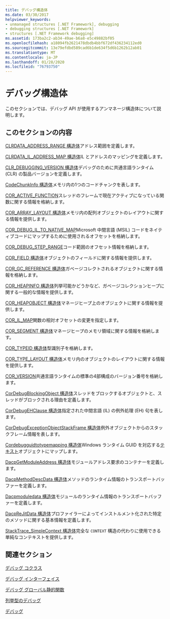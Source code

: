 ```yaml
---
title: デバッグ構造体
ms.date: 03/30/2017
helpviewer_keywords:
- unmanaged structures [.NET Framework], debugging
- debugging structures [.NET Framework]
- structures [.NET Framework debugging]
ms.assetid: 173ba2c2-ab34-49ae-b6a8-e5c49882bf05
ms.openlocfilehash: a18094fb2621478dbdb4bbf672df436234112ed0
ms.sourcegitcommit: 13e79efdbd589cad6b1de634f5d6b1262b12ab01
ms.translationtype: MT
ms.contentlocale: ja-JP
ms.lasthandoff: 01/28/2020
ms.locfileid: "76793750"
---
```

# <a name="debugging-structures"></a>デバッグ構造体

このセクションでは、デバッグ API が使用するアンマネージ構造体について説明します。

## <a name="in-this-section"></a>このセクションの内容
 [CLRDATA_ADDRESS_RANGE 構造体](clrdata-address-range-structure.md)アドレス範囲を定義します。

 [CLRDATA_IL_ADDRESS_MAP 構造体](clrdata-il-address-map-structure.md)IL とアドレスのマッピングを定義します。

 [CLR_DEBUGGING_VERSION 構造体](clr-debugging-version-structure.md)デバッグのために共通言語ランタイム (CLR) の製品バージョンを定義します。

 [CodeChunkInfo 構造体](codechunkinfo-structure.md)メモリ内の1つのコードチャンクを表します。

 [COR_ACTIVE_FUNCTION](cor-active-function-structure.md)スレッドのフレームで現在アクティブになっている関数に関する情報を格納します。

 [COR_ARRAY_LAYOUT 構造体](cor-array-layout-structure.md)メモリ内の配列オブジェクトのレイアウトに関する情報を提供します。

 [COR_DEBUG_IL_TO_NATIVE_MAP](cor-debug-il-to-native-map-structure.md)Microsoft 中間言語 (MSIL) コードをネイティブコードにマップするために使用されるオフセットを格納します。

 [COR_DEBUG_STEP_RANGE](cor-debug-step-range-structure.md)コード範囲のオフセット情報を格納します。

 [COR_FIELD 構造体](cor-field-structure.md)オブジェクトのフィールドに関する情報を提供します。

 [COR_GC_REFERENCE 構造体](cor-gc-reference-structure.md)ガベージコレクトされるオブジェクトに関する情報を格納します。

 [COR_HEAPINFO 構造体](cor-heapinfo-structure.md)列挙可能かどうかなど、ガベージコレクションヒープに関する一般的な情報を提供します。

 [COR_HEAPOBJECT 構造体](cor-heapobject-structure.md)マネージヒープ上のオブジェクトに関する情報を提供します。

 [COR_IL_MAP](cor-il-map-structure.md)関数の相対オフセットの変更を指定します。

 [COR_SEGMENT 構造体](cor-segment-structure.md)マネージヒープのメモリ領域に関する情報を格納します。

 [COR_TYPEID 構造体](cor-typeid-structure.md)型識別子を格納します。

 [COR_TYPE_LAYOUT 構造体](cor-type-layout-structure.md)メモリ内のオブジェクトのレイアウトに関する情報を提供します。

 [COR_VERSION](cor-version-structure.md)共通言語ランタイムの標準の4部構成のバージョン番号を格納します。

 [CorDebugBlockingObject 構造体](cordebugblockingobject-structure.md)スレッドをブロックするオブジェクトと、スレッドがブロックされる理由を定義します。

 [CorDebugEHClause 構造体](cordebugehclause-structure.md)指定された中間言語 (IL) の例外処理 (EH) 句を表します。

 [CorDebugExceptionObjectStackFrame 構造体](cordebugexceptionobjectstackframe-structure.md)例外オブジェクトからのスタックフレーム情報を表します。

 [Cordebugguidtotypemapping 構造体](cordebugguidtotypemapping-structure.md)Windows ランタイム GUID を対応する[テキスト](icordebugtype-interface.md)オブジェクトにマップします。

 [DacpGetModuleAddress 構造体](dacpgetmoduleaddress-structure.md)モジュールアドレス要求のコンテナーを定義します。

 [DacpMethodDescData 構造体](dacpmethoddescdata-structure.md)メソッドのランタイム情報のトランスポートバッファーを定義します。

 [Dacpmoduledata 構造体](dacpmoduledata-structure.md)モジュールのランタイム情報のトランスポートバッファーを定義します。

 [DacpReJitData 構造体](dacprejitdata-structure.md)プロファイラーによってインストルメント化された特定のメソッドに関する基本情報を定義します。

 [StackTrace_SimpleContext 構造体](stacktrace-simplecontext-structure.md)完全な `CONTEXT` 構造の代わりに使用できる単純なコンテキストを提供します。

## <a name="related-sections"></a>関連セクション

 [デバッグ コクラス](debugging-coclasses.md)

 [デバッグ インターフェイス](debugging-interfaces.md)

 [デバッグ グローバル静的関数](debugging-global-static-functions.md)

 [列挙型のデバッグ](debugging-enumerations.md)

 [デバッグ](index.md)
